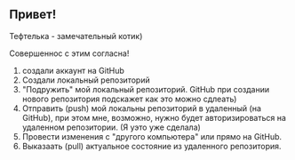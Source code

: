## Привет!

Тефтелька - замечательный котик)

Совершеннос с этим согласна!

1. создали аккаунт на GitHub
2. Создали локальный репозиторий
3. "Подружить" мой локальный репозиторий. GitHub при создании нового репозитория подскажет как это можно сдлеать)
4. Отправить (push) мой локальны репозиторий в удаленный (на GitHub), при этом мне, возможно, нужно будет авторизироваться на удаленном репозитории. (Я уэто уже сделала)
5. Провести изменения с "другого компьютера" или прямо на GitHub.
6. Выказаать (pull) актуальное состояние из удаленного репозитория.
